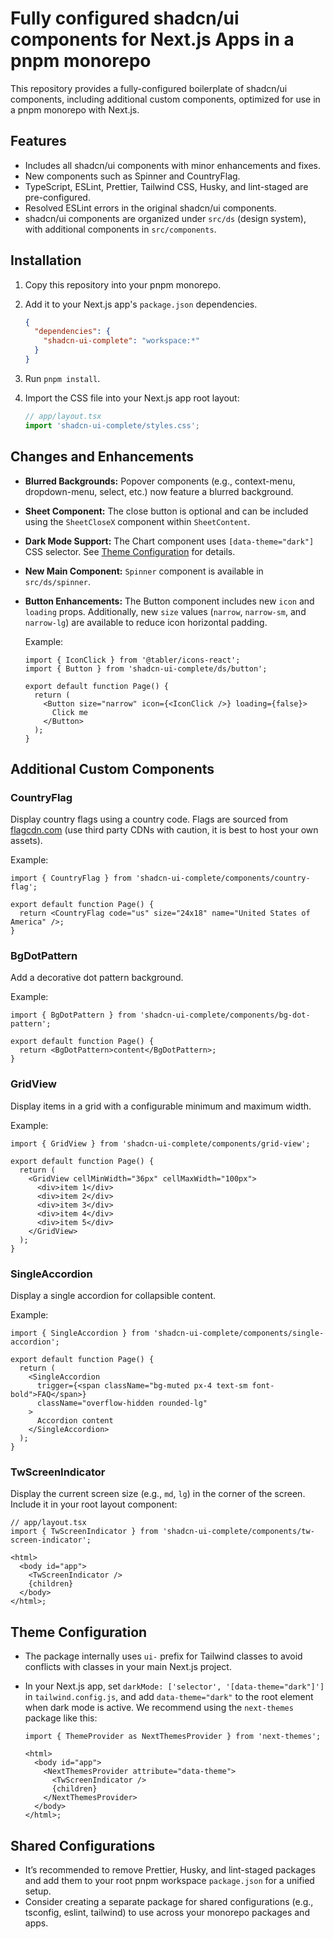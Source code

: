 # Fully configured shadcn/ui components for Next.js Apps in a pnpm monorepo

This repository provides a fully-configured boilerplate of shadcn/ui components, including
additional custom components, optimized for use in a pnpm monorepo with Next.js.

## Features

- Includes all shadcn/ui components with minor enhancements and fixes.
- New components such as Spinner and CountryFlag.
- TypeScript, ESLint, Prettier, Tailwind CSS, Husky, and lint-staged are pre-configured.
- Resolved ESLint errors in the original shadcn/ui components.
- shadcn/ui components are organized under `src/ds` (design system), with additional components in
  `src/components`.

## Installation

1. Copy this repository into your pnpm monorepo.
2. Add it to your Next.js app's `package.json` dependencies.
   ```json
   {
     "dependencies": {
       "shadcn-ui-complete": "workspace:*"
     }
   }
   ```
3. Run `pnpm install`.
4. Import the CSS file into your Next.js app root layout:

   ```ts
   // app/layout.tsx
   import 'shadcn-ui-complete/styles.css';
   ```

## Changes and Enhancements

- **Blurred Backgrounds:** Popover components (e.g., context-menu, dropdown-menu, select, etc.) now
  feature a blurred background.
- **Sheet Component:** The close button is optional and can be included using the `SheetCloseX`
  component within `SheetContent`.
- **Dark Mode Support:** The Chart component uses `[data-theme="dark"]` CSS selector.
  See [Theme Configuration](#theme-configuration) for details.
- **New Main Component:** `Spinner` component is available in `src/ds/spinner`.
- **Button Enhancements:** The Button component includes new `icon` and `loading` props.
  Additionally, new `size` values (`narrow`, `narrow-sm`, and `narrow-lg`) are available to reduce
  icon horizontal padding.

  Example:

  ```tsx
  import { IconClick } from '@tabler/icons-react';
  import { Button } from 'shadcn-ui-complete/ds/button';

  export default function Page() {
    return (
      <Button size="narrow" icon={<IconClick />} loading={false}>
        Click me
      </Button>
    );
  }
  ```

## Additional Custom Components

### CountryFlag

Display country flags using a country code. Flags are sourced
from [flagcdn.com](https://flagcdn.com) (use third party CDNs with caution, it is best to host your
own assets).

Example:

```tsx
import { CountryFlag } from 'shadcn-ui-complete/components/country-flag';

export default function Page() {
  return <CountryFlag code="us" size="24x18" name="United States of America" />;
}
```

### BgDotPattern

Add a decorative dot pattern background.

Example:

```tsx
import { BgDotPattern } from 'shadcn-ui-complete/components/bg-dot-pattern';

export default function Page() {
  return <BgDotPattern>content</BgDotPattern>;
}
```

### GridView

Display items in a grid with a configurable minimum and maximum width.

Example:

```tsx
import { GridView } from 'shadcn-ui-complete/components/grid-view';

export default function Page() {
  return (
    <GridView cellMinWidth="36px" cellMaxWidth="100px">
      <div>item 1</div>
      <div>item 2</div>
      <div>item 3</div>
      <div>item 4</div>
      <div>item 5</div>
    </GridView>
  );
}
```

### SingleAccordion

Display a single accordion for collapsible content.

Example:

```tsx
import { SingleAccordion } from 'shadcn-ui-complete/components/single-accordion';

export default function Page() {
  return (
    <SingleAccordion
      trigger={<span className="bg-muted px-4 text-sm font-bold">FAQ</span>}
      className="overflow-hidden rounded-lg"
    >
      Accordion content
    </SingleAccordion>
  );
}
```

### TwScreenIndicator

Display the current screen size (e.g., `md`, `lg`) in the corner of the screen. Include it in your
root layout component:

```tsx
// app/layout.tsx
import { TwScreenIndicator } from 'shadcn-ui-complete/components/tw-screen-indicator';

<html>
  <body id="app">
    <TwScreenIndicator />
    {children}
  </body>
</html>;
```

## Theme Configuration

- The package internally uses `ui-` prefix for Tailwind classes to avoid conflicts with classes in
  your
  main Next.js project.
- In your Next.js app, set `darkMode: ['selector', '[data-theme="dark"]']` in
  `tailwind.config.js`, and add `data-theme="dark"` to the root element when dark mode is active. We
  recommend using the `next-themes` package like this:

  ```tsx
  import { ThemeProvider as NextThemesProvider } from 'next-themes';

  <html>
    <body id="app">
      <NextThemesProvider attribute="data-theme">
        <TwScreenIndicator />
        {children}
      </NextThemesProvider>
    </body>
  </html>;
  ```

## Shared Configurations

- It’s recommended to remove Prettier, Husky, and lint-staged packages and add them to your root
  pnpm workspace `package.json` for a unified setup.
- Consider creating a separate package for shared configurations (e.g., tsconfig, eslint, tailwind)
  to use across your monorepo packages and apps.
